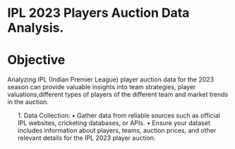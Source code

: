 # <h1> IPL 2023 Players Auction Data Analysis.</h1>
<h1> Objective </h1>
<p> Analyzing IPL (Indian Premier League) player auction data for the 2023 season can provide valuable insights into team strategies, player valuations,different types of players of the different team and market trends in the auction.</p>

<ol> 1.	Data Collection: 
•	Gather data from reliable sources such as official IPL websites, cricketing databases, or APIs.
•	Ensure your dataset includes information about players, teams, auction prices, and other relevant details for the IPL 2023 player auction.
</ol>
